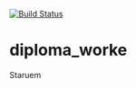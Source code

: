 [![Build Status](https://travis-ci.org/zankrus/diploma_worke.svg?branch=master)](https://travis-ci.org/zankrus/diploma_worke)

# diploma_worke
Staruem
